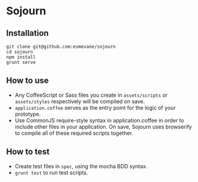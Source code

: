 # Sojourn

## Installation

```
git clone git@github.com:esmevane/sojourn
cd sojourn
npm install
grunt serve
```

## How to use

* Any CoffeeScript or Sass files you create in `assets/scripts` or `assets/styles` respectively will be compiled on save.
* `application.coffee` serves as the entry point for the logic of your prototype.
* Use CommonJS require-style syntax in application.coffee in order to include other files in your application.  On save, Sojourn uses browserify to compile all of these required scripts together.

## How to test

* Create test files in `spec`, using the mocha BDD syntax.
* `grunt test` to run test scripts.